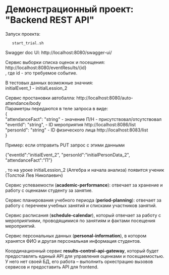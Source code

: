Демонстрационный проект: "Backend REST API"
==============================

Запуск проекта:<br/>

       start_trial.sh

Swagger doc UI:  http://localhost:8080/swagger-ui/

Сервис выборки списка оценок и посещения: http://localhost:8080/eventResults/{id}
<br/>
, где id - это требуемое событие.

В тестовых данных возможные значния:<br/>
   initialEvent_1 - initialLession_2<br/>



Сервис простановки автобалла: http://localhost:8080/auto-attendance/body<br/>
Параметры передаются в теле запроса в виде:<br/>
{<br/>
  "attendanceFact": "string" - значение П/Н - присутствовал/отсутствовал<br/>
  "eventId": "string",       - ID мероприятия http://localhost:8086/list<br/>
  "personId": "string"       - ID физического лица http://localhost:8083/list<br/>
}<br/>

Пример: если отправить PUT запрос с этими данными <br/>

   {"eventId":"initialEvent_2", "personId":"initialPersonData_2", "attendanceFact":"П"}

, то на уроке initialLession_2 (Алгебра и начала анализа) появится ученик (Толстой Лев Николаевич)



Сервис успеваемости (**academic-performance**): отвечает за хранение и работу с оценками студенту за занятие.<br/>

Сервис планирования учебного периода (**period-planning**): отвечает за работу с перечнем учебных занятий и списками участников занятий.<br/>

Сервис расписания (**schedule-calendar**), который отвечает за работу с мероприятиями, проводящимися по занятиям и фактами посещения мероприятий.<br/>

Сервис персональных данных (**personal-information**), в котором хранятся ФИО и другая персональная информация студентов.<br/>

Координационный сервис **results-control-api-gateway**, который будет предоставлять единый API для управления оценками и посещаемостью. У него нет своей БД, его работа – выполнить оркестрацию вызовов сервисов и предоставить API для frontend.<br/>

